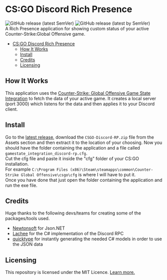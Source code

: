 # CS:GO Discord Rich Presence  
![GitHub release (latest SemVer)](https://img.shields.io/github/v/release/Retr0-01/CSGO-Discord-RP?sort=semver)
![GitHub release (latest by SemVer)](https://img.shields.io/github/downloads/Retr0-01/CSGO-Discord-RP/latest/total?sort=semver)  
A Rich Presence application for showing custom status of your active Counter-Strike:Global Offensive game.

- [CS:GO Discord Rich Presence](#csgo-discord-rich-presence)
	- [How It Works](#how-it-works)
	- [Install](#install)
	- [Credits](#credits)
	- [Licensing](#licensing)

## How It Works
This application uses the [Counter-Strike: Global Offensive Game State Integration](https://developer.valvesoftware.com/wiki/Counter-Strike:_Global_Offensive_Game_State_Integration) to fetch the data of your active game. It creates a local server (port 3000) which listens for the data and then applies it to your Discord client.

## Install
Go to the [latest release](https://github.com/Retr0-01/CSGO-Discord-RP/releases), download the ``CSGO-Discord-RP.zip`` file from the Assets section and then extract it to the location of your choosing. Now you should have the folder containing the application and a file called ``gamestate_integration_discord-rp.cfg``.  
Cut the cfg file and paste it inside the "cfg" folder of your CS:GO installation.  
For example ``C:\Program Files (x86)\Steam\steamapps\common\Counter-Strike Global Offensive\csgo\cfg`` is where I will have to put it.  
Once you have done that just open the folder containing the application and run the exe file.

## Credits
Huge thanks to the following devs/teams for creating some of the packages/tools used.  
- [Newtonsoft](https://www.newtonsoft.com/json) for Json.NET
- [Lachee](https://github.com/Lachee/discord-rpc-csharp) for the C# implementation of the Discord RPC
- [quicktype](https://quicktype.io/csharp) for instantly generating the needed C# models in order to use the JSON data

## Licensing  
This repository is licensed under the MIT Licence. [Learn more.](https://github.com/Retr0-01/CSGO-Discord-RP/blob/main/LICENCE.md)